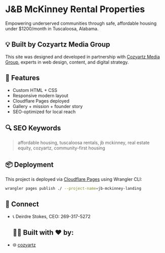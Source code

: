 # J&B McKinney Rental Properties

Empowering underserved communities through safe, affordable housing under $1200/month in Tuscaloosa, Alabama.

## 💡 Built by Cozyartz Media Group

This site was designed and developed in partnership with [Cozyartz Media Group](https://cozyartz.com), experts in web design, content, and digital strategy.

## 🚀 Features

- Custom HTML + CSS
- Responsive modern layout
- Cloudflare Pages deployed
- Gallery + mission + founder story
- SEO-optimized for local reach

## 🔍 SEO Keywords

> affordable housing, tuscaloosa rentals, jb mckinney, real estate equity, cozyartz, community-first housing

## 📦 Deployment

This project is deployed via [Cloudflare Pages](https://pages.cloudflare.com) using Wrangler CLI:

```bash
wrangler pages publish ./ --project-name=jb-mckinney-landing
```

## 🔗 Connect

- 📞 Deirdre Stokes, CEO: 269-317-5272
  
  ## 💪🏼 Built with ❤️ by:
- 🌐 [cozyartz](https://cozyartzmedia.com)